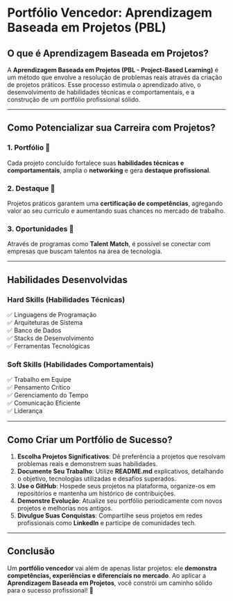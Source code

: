 # Portfólio Vencedor: Aprendizagem Baseada em Projetos (PBL)

## O que é Aprendizagem Baseada em Projetos?
A **Aprendizagem Baseada em Projetos (PBL - Project-Based Learning)** é um método que envolve a resolução de problemas reais através da criação de projetos práticos. Esse processo estimula o aprendizado ativo, o desenvolvimento de habilidades técnicas e comportamentais, e a construção de um portfólio profissional sólido.

---

## Como Potencializar sua Carreira com Projetos?

### 1. **Portfólio 📁**
Cada projeto concluído fortalece suas **habilidades técnicas e comportamentais**, amplia o **networking** e gera **destaque profissional**.

### 2. **Destaque 🌟**
Projetos práticos garantem uma **certificação de competências**, agregando valor ao seu currículo e aumentando suas chances no mercado de trabalho.

### 3. **Oportunidades 🚀**
Através de programas como **Talent Match**, é possível se conectar com empresas que buscam talentos na área de tecnologia.

---

## Habilidades Desenvolvidas

### **Hard Skills** (Habilidades Técnicas)
✅ Linguagens de Programação<br>
✅ Arquiteturas de Sistema<br>
✅ Banco de Dados<br>
✅ Stacks de Desenvolvimento<br>
✅ Ferramentas Tecnológicas

### **Soft Skills** (Habilidades Comportamentais)
✅ Trabalho em Equipe<br>
✅ Pensamento Crítico<br>
✅ Gerenciamento do Tempo<br>
✅ Comunicação Eficiente<br>
✅ Liderança

---

## Como Criar um Portfólio de Sucesso?
1. **Escolha Projetos Significativos**: Dê preferência a projetos que resolvam problemas reais e demonstrem suas habilidades.
2. **Documente Seu Trabalho**: Utilize **README.md** explicativos, detalhando o objetivo, tecnologias utilizadas e desafios superados.
3. **Use o GitHub**: Hospede seus projetos na plataforma, organize-os em repositórios e mantenha um histórico de contribuições.
4. **Demonstre Evolução**: Atualize seu portfólio periodicamente com novos projetos e melhorias nos antigos.
5. **Divulgue Suas Conquistas**: Compartilhe seus projetos em redes profissionais como **LinkedIn** e participe de comunidades tech.

---

## Conclusão
Um **portfólio vencedor** vai além de apenas listar projetos: ele **demonstra competências, experiências e diferenciais no mercado**. Ao aplicar a **Aprendizagem Baseada em Projetos**, você constrói um caminho sólido para o sucesso profissional! 🚀


